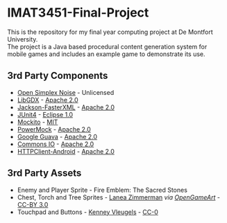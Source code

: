 # IMAT3451-Final-Project
This is the repository for my final year computing project at De Montfort University.  
The project is a Java based procedural content generation system for mobile games and includes an example game to demonstrate its use.
## 3rd Party Components  
-   [Open Simplex Noise](https://gist.github.com/KdotJPG/b1270127455a94ac5d19) - Unlicensed 
-   [LibGDX](https://libgdx.badlogicgames.com/) - [Apache 2.0](http://www.apache.org/licenses/LICENSE-2.0.html)
-   [Jackson-FasterXML](https://github.com/FasterXML/jackson-core) - [Apache 2.0](http://www.apache.org/licenses/LICENSE-2.0.html)
-   [JUnit4](http://junit.org/junit4/) - [Eclipse 1.0](http://junit.org/junit4/license.html)
-   [Mockito](http://site.mockito.org/) - [MIT](https://github.com/mockito/mockito/wiki/License)
-   [PowerMock](https://github.com/powermock/powermock) - [Apache 2.0](http://www.apache.org/licenses/LICENSE-2.0.html)
-   [Google Guava](https://github.com/google/guava) - [Apache 2.0](http://www.apache.org/licenses/LICENSE-2.0.html)
-   [Commons IO](https://commons.apache.org/proper/commons-io/) - [Apache 2.0](http://www.apache.org/licenses/LICENSE-2.0.html)
-   [HTTPClient-Android](https://github.com/smarek/httpclient-android) - [Apache 2.0](http://www.apache.org/licenses/LICENSE-2.0.html)

## 3rd Party Assets  
-   Enemy and Player Sprite - Fire Emblem: The Sacred Stones 
-   Chest, Torch and Tree Sprites - [Lanea Zimmerman](http://opengameart.org/users/sharm) *via [OpenGameArt](http://opengameart.org/content/tiny-16-basic)* - [CC-BY 3.0](https://creativecommons.org/licenses/by/3.0/legalcode)
- Touchpad and Buttons - [Kenney Vleugels](www.kenney.nl) - [CC-0](http://creativecommons.org/publicdomain/zero/1.0/)  